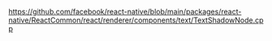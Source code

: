 https://github.com/facebook/react-native/blob/main/packages/react-native/ReactCommon/react/renderer/components/text/TextShadowNode.cpp
